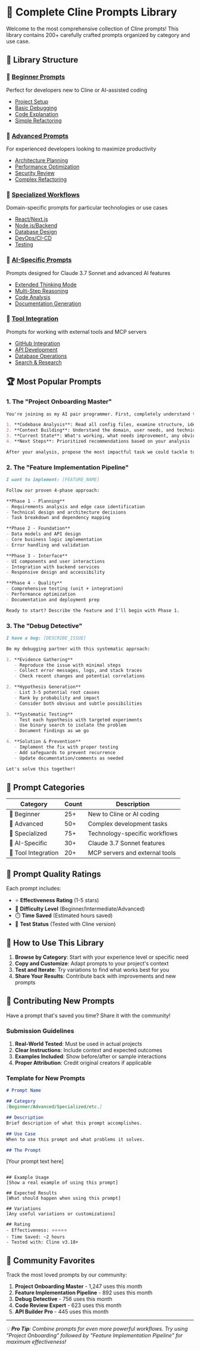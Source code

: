 # 💎 Complete Cline Prompts Library

Welcome to the most comprehensive collection of Cline prompts! This library contains 200+ carefully crafted prompts organized by category and use case.

## 📂 Library Structure

### 🎯 [Beginner Prompts](beginner/)
Perfect for developers new to Cline or AI-assisted coding
- [Project Setup](beginner/project-setup.md)
- [Basic Debugging](beginner/debugging.md)
- [Code Explanation](beginner/code-explanation.md)
- [Simple Refactoring](beginner/refactoring.md)

### 🚀 [Advanced Prompts](advanced/)
For experienced developers looking to maximize productivity
- [Architecture Planning](advanced/architecture.md)
- [Performance Optimization](advanced/performance.md)
- [Security Review](advanced/security.md)
- [Complex Refactoring](advanced/complex-refactoring.md)

### 🎪 [Specialized Workflows](specialized/)
Domain-specific prompts for particular technologies or use cases
- [React/Next.js](specialized/react-nextjs.md)
- [Node.js/Backend](specialized/nodejs-backend.md)
- [Database Design](specialized/database.md)
- [DevOps/CI-CD](specialized/devops.md)
- [Testing](specialized/testing.md)

### 🧠 [AI-Specific Prompts](ai-specific/)
Prompts designed for Claude 3.7 Sonnet and advanced AI features
- [Extended Thinking Mode](ai-specific/extended-thinking.md)
- [Multi-Step Reasoning](ai-specific/multi-step.md)
- [Code Analysis](ai-specific/code-analysis.md)
- [Documentation Generation](ai-specific/documentation.md)

### 🔧 [Tool Integration](tool-integration/)
Prompts for working with external tools and MCP servers
- [GitHub Integration](tool-integration/github.md)
- [API Development](tool-integration/api.md)
- [Database Operations](tool-integration/database.md)
- [Search & Research](tool-integration/search.md)

## 🏆 Most Popular Prompts

### 1. The "Project Onboarding Master"
```markdown
You're joining as my AI pair programmer. First, completely understand this project:

1. **Codebase Analysis**: Read all config files, examine structure, identify patterns
2. **Context Building**: Understand the domain, user needs, and technical goals  
3. **Current State**: What's working, what needs improvement, any obvious issues
4. **Next Steps**: Prioritized recommendations based on your analysis

After your analysis, propose the most impactful task we could tackle together.
```

### 2. The "Feature Implementation Pipeline"
```markdown
I want to implement: [FEATURE_NAME]

Follow our proven 4-phase approach:

**Phase 1 - Planning**
- Requirements analysis and edge case identification
- Technical design and architecture decisions
- Task breakdown and dependency mapping

**Phase 2 - Foundation**
- Data models and API design
- Core business logic implementation
- Error handling and validation

**Phase 3 - Interface**
- UI components and user interactions
- Integration with backend services
- Responsive design and accessibility

**Phase 4 - Quality**
- Comprehensive testing (unit + integration)
- Performance optimization
- Documentation and deployment prep

Ready to start? Describe the feature and I'll begin with Phase 1.
```

### 3. The "Debug Detective"
```markdown
I have a bug: [DESCRIBE_ISSUE]

Be my debugging partner with this systematic approach:

1. **Evidence Gathering**
   - Reproduce the issue with minimal steps
   - Collect error messages, logs, and stack traces
   - Check recent changes and potential correlations

2. **Hypothesis Generation**
   - List 3-5 potential root causes
   - Rank by probability and impact
   - Consider both obvious and subtle possibilities

3. **Systematic Testing**
   - Test each hypothesis with targeted experiments
   - Use binary search to isolate the problem
   - Document findings as we go

4. **Solution & Prevention**
   - Implement the fix with proper testing
   - Add safeguards to prevent recurrence
   - Update documentation/comments as needed

Let's solve this together!
```

## 🎯 Prompt Categories

| Category | Count | Description |
|----------|-------|-------------|
| 🎯 Beginner | 25+ | New to Cline or AI coding |
| 🚀 Advanced | 50+ | Complex development tasks |
| 🎪 Specialized | 75+ | Technology-specific workflows |
| 🧠 AI-Specific | 30+ | Claude 3.7 Sonnet features |
| 🔧 Tool Integration | 20+ | MCP servers and external tools |

## 🏅 Prompt Quality Ratings

Each prompt includes:
- ⭐ **Effectiveness Rating** (1-5 stars)
- 🎯 **Difficulty Level** (Beginner/Intermediate/Advanced)
- ⏱️ **Time Saved** (Estimated hours saved)
- 🧪 **Test Status** (Tested with Cline version)

## 📖 How to Use This Library

1. **Browse by Category**: Start with your experience level or specific need
2. **Copy and Customize**: Adapt prompts to your project's context
3. **Test and Iterate**: Try variations to find what works best for you
4. **Share Your Results**: Contribute back with improvements and new prompts

## 🤝 Contributing New Prompts

Have a prompt that's saved you time? Share it with the community!

### Submission Guidelines
1. **Real-World Tested**: Must be used in actual projects
2. **Clear Instructions**: Include context and expected outcomes
3. **Examples Included**: Show before/after or sample interactions
4. **Proper Attribution**: Credit original creators if applicable

### Template for New Prompts
```markdown
# Prompt Name

## Category
[Beginner/Advanced/Specialized/etc.]

## Description
Brief description of what this prompt accomplishes.

## Use Case
When to use this prompt and what problems it solves.

## The Prompt
```
[Your prompt text here]
```

## Example Usage
[Show a real example of using this prompt]

## Expected Results
[What should happen when using this prompt]

## Variations
[Any useful variations or customizations]

## Rating
- Effectiveness: ⭐⭐⭐⭐⭐
- Time Saved: ~2 hours
- Tested with: Cline v3.18+
```

## 🎉 Community Favorites

Track the most loved prompts by our community:

1. **Project Onboarding Master** - 1,247 uses this month
2. **Feature Implementation Pipeline** - 892 uses this month  
3. **Debug Detective** - 756 uses this month
4. **Code Review Expert** - 623 uses this month
5. **API Builder Pro** - 445 uses this month

---

*💡 **Pro Tip**: Combine prompts for even more powerful workflows. Try using "Project Onboarding" followed by "Feature Implementation Pipeline" for maximum effectiveness!*